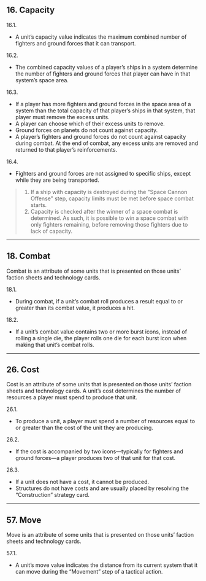## 16. Capacity
16.1. 
- A unit’s capacity value indicates the maximum combined number of fighters and ground forces that it can transport.

16.2.
- The combined capacity values of a player’s ships in a system determine the number of fighters and ground forces that player can have in that system’s space area.

16.3. 
- If a player has more fighters and ground forces in the space area of a system than the total capacity of that player’s ships in that system, that player must remove the excess units.
- A player can choose which of their excess units to remove.
- Ground forces on planets do not count against capacity.
- A player’s fighters and ground forces do not count against capacity during combat. At the end of combat, any excess units are removed and returned to that player’s reinforcements.

16.4. 
- Fighters and ground forces are not assigned to specific ships, except while they are being transported.

> 1) If a ship with capacity is destroyed during the "Space Cannon Offense" step, capacity limits must be met before space combat starts.
> 2) Capacity is checked after the winner of a space combat is determined. As such, it is possible to win a space combat with only fighters remaining, before removing those fighters due to lack of capacity.


***
## 18. Combat
Combat is an attribute of some units that is presented on those units’ faction sheets and technology cards.

18.1.
- During combat, if a unit’s combat roll produces a result equal to or greater than its combat value, it produces a hit.

18.2.
- If a unit’s combat value contains two or more burst icons, instead of rolling a single die, the player rolls one die for each burst icon when making that unit’s combat rolls.
***
## 26. Cost
Cost is an attribute of some units that is presented on those units’ faction sheets and technology cards. A unit’s cost determines the number of resources a player must spend to produce that unit.

26.1. 
- To produce a unit, a player must spend a number of resources equal to or greater than the cost of the unit they are producing.

26.2.
- If the cost is accompanied by two icons—typically for fighters and ground forces—a player produces two of that unit for that cost.

26.3.
- If a unit does not have a cost, it cannot be produced.
- Structures do not have costs and are usually placed by resolving the “Construction” strategy card.
***
## 57. Move
Move is an attribute of some units that is presented on those units’ faction sheets and technology cards.

57.1.
- A unit’s move value indicates the distance from its current system that it can move during the “Movement” step of a tactical action.

